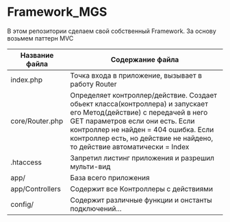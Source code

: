 # Framework_MGS

В этом репозитории сделаем свой собственный Framework. За основу возьмем паттерн MVC

Название файла  | Содержание файла
----------------|----------------------    
index.php       | Точка входа в приложение, вызывает в работу Router 
core/Router.php | Определяет контроллер/действие. Создает обьект класса(контроллера) и запускает его Метод(действие) с передачей в него GET параметров если они есть. Если контроллер не найден = 404 ошибка. Если контроллер есть, но действие не найдено, то действие автоматически = Index
.htaccess       | Запретил листинг приложения и разрешил мульти-вид
app/            | База всего приложения
app/Controllers | Содержит все Контроллеры с действиями
config/         | Содержит различные функции и онстанты подключений...
